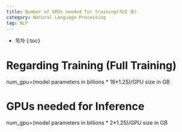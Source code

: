 ```yaml
---
title: Number of GPUs needed for training(작성 중)
category: Natural Language Processing
tag: NLP
---
```








* 목차
{:toc}











# Regarding Training (Full Training)

num_gpu=(model parameters in billions * 18*1.25)/GPU size in GB

# GPUs needed for Inference

num_gpu=(model parameters in billions * 2*1.25)/GPU size in GB
